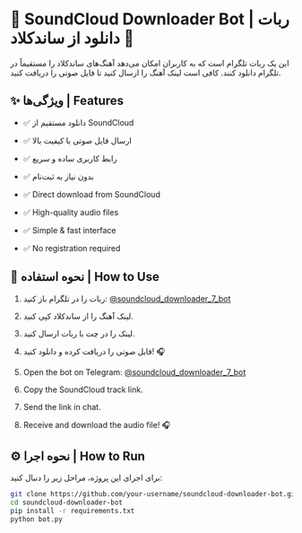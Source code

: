 # 🎵 SoundCloud Downloader Bot | ربات دانلود از ساندکلاد 🤖  

این یک ربات تلگرام است که به کاربران امکان می‌دهد آهنگ‌های ساندکلاد را مستقیماً در تلگرام دانلود کنند. کافی است لینک آهنگ را ارسال کنید تا فایل صوتی را دریافت کنید.  

## ✨ ویژگی‌ها | Features  
- ✅ دانلود مستقیم از SoundCloud  
- ✅ ارسال فایل صوتی با کیفیت بالا      
- ✅ رابط کاربری ساده و سریع  
- ✅ بدون نیاز به ثبت‌نام  

- ✅ Direct download from SoundCloud  
- ✅ High-quality audio files  
- ✅ Simple & fast interface  
- ✅ No registration required  

## 🚀 نحوه استفاده | How to Use  
1. ربات را در تلگرام باز کنید: [@soundcloud_downloader_7_bot](https://t.me/soundcloud_downloader_7_bot)  
2. لینک آهنگ را از ساندکلاد کپی کنید.  
3. لینک را در چت با ربات ارسال کنید.  
4. فایل صوتی را دریافت کرده و دانلود کنید! 🎧  

1. Open the bot on Telegram: [@soundcloud_downloader_7_bot](https://t.me/soundcloud_downloader_7_bot)  
2. Copy the SoundCloud track link.  
3. Send the link in chat.  
4. Receive and download the audio file! 🎧  

## ⚙️ نحوه اجرا | How to Run  
برای اجرای این پروژه، مراحل زیر را دنبال کنید:  

```bash
git clone https://github.com/your-username/soundcloud-downloader-bot.git
cd soundcloud-downloader-bot
pip install -r requirements.txt
python bot.py
